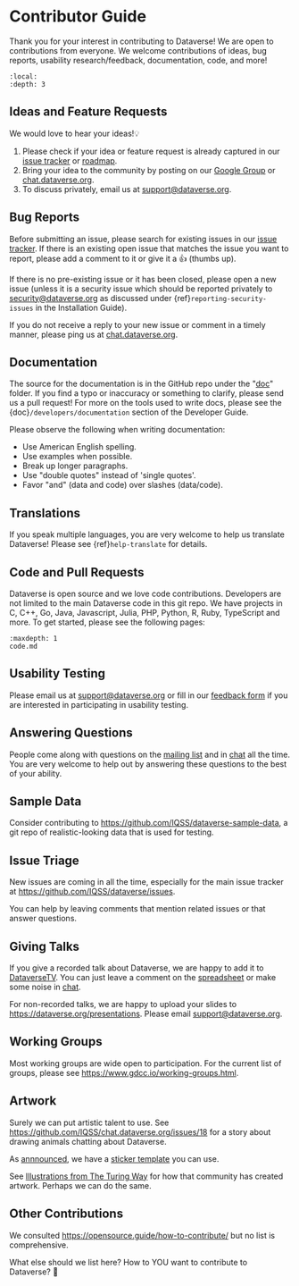# Contributor Guide

Thank you for your interest in contributing to Dataverse!  We are open to contributions from everyone. We welcome contributions of ideas, bug reports, usability research/feedback, documentation, code, and more!

```{contents} Contents:
:local:
:depth: 3
```

## Ideas and Feature Requests

We would love to hear your ideas!💡

1. Please check if your idea or feature request is already captured in our [issue tracker][] or [roadmap][].
1. Bring your idea to the community by posting on our [Google Group][] or [chat.dataverse.org][].
1. To discuss privately, email us at <support@dataverse.org>.

[issue tracker]: https://github.com/IQSS/dataverse/issues
[roadmap]: https://www.iq.harvard.edu/roadmap-dataverse-project
[chat.dataverse.org]: http://chat.dataverse.org
[Google Group]: https://groups.google.com/group/dataverse-community

## Bug Reports

Before submitting an issue, please search for existing issues in our [issue tracker][]. If there is an existing open issue that matches the issue you want to report, please add a comment to it or give it a 👍 (thumbs up).

If there is no pre-existing issue or it has been closed, please open a new issue (unless it is a security issue which should be reported privately to <security@dataverse.org> as discussed under {ref}`reporting-security-issues` in the Installation Guide).

If you do not receive a reply to your new issue or comment in a timely manner, please ping us at [chat.dataverse.org][].

## Documentation

The source for the documentation is in the GitHub repo under the "[doc][]" folder. If you find a typo or inaccuracy or something to clarify, please send us a pull request! For more on the tools used to write docs, please see the {doc}`/developers/documentation` section of the Developer Guide.

Please observe the following when writing documentation:

- Use American English spelling.
- Use examples when possible.
- Break up longer paragraphs.
- Use "double quotes" instead of 'single quotes'.
- Favor "and" (data and code) over slashes (data/code).

[doc]: https://github.com/IQSS/dataverse/tree/develop/doc/sphinx-guides/source

## Translations

If you speak multiple languages, you are very welcome to help us translate Dataverse! Please see {ref}`help-translate` for details.

## Code and Pull Requests

Dataverse is open source and we love code contributions. Developers are not limited to the main Dataverse code in this git repo. We have projects in C, C++, Go, Java, Javascript, Julia, PHP, Python, R, Ruby, TypeScript and more. To get started, please see the following pages:

```{toctree}
:maxdepth: 1
code.md
```

## Usability Testing

Please email us at <support@dataverse.org> or fill in our [feedback form][] if you are interested in participating in usability testing.

[feedback form]: https://goo.gl/forms/p7uu3GfiWYSlJrsi1

## Answering Questions

People come along with questions on the [mailing list](https://groups.google.com/g/dataverse-community) and in [chat][] all the time. You are very welcome to help out by answering these questions to the best of your ability.

[chat]: https://chat.dataverse.org

## Sample Data

Consider contributing to <https://github.com/IQSS/dataverse-sample-data>, a git repo of realistic-looking data that is used for testing.

## Issue Triage

New issues are coming in all the time, especially for the main issue tracker at <https://github.com/IQSS/dataverse/issues>.

You can help by leaving comments that mention related issues or that answer questions.

## Giving Talks

If you give a recorded talk about Dataverse, we are happy to add it to [DataverseTV](https://dataverse.org/dataversetv). You can just leave a comment on the [spreadsheet](https://docs.google.com/spreadsheets/d/1uVk_57Ek_A49sLZ5OKdI6QASKloWNzykni3kcYNzpxA/edit#gid=0) or make some noise in [chat][].

For non-recorded talks, we are happy to upload your slides to <https://dataverse.org/presentations>. Please email <support@dataverse.org>.

## Working Groups

Most working groups are wide open to participation. For the current list of groups, please see <https://www.gdcc.io/working-groups.html>.

## Artwork

Surely we can put artistic talent to use. See <https://github.com/IQSS/chat.dataverse.org/issues/18> for a story about drawing animals chatting about Dataverse.

As [annnounced](https://groups.google.com/g/dataverse-community/c/pM39_9O5Rug/m/CK-gJqZFBgAJ), we have a [sticker template](https://dataverse.org/sites/projects.iq.harvard.edu/files/dataverseorg/files/dataverse_community_stickers_template.zip) you can use.

See [Illustrations from The Turing Way](https://zenodo.org/doi/10.5281/zenodo.3332807) for how that community has created artwork. Perhaps we can do the same.

## Other Contributions

We consulted <https://opensource.guide/how-to-contribute/> but no list is comprehensive.

What else should we list here? How to YOU want to contribute to Dataverse? 🎉
